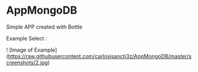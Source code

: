 # AppMongoDB
Simple APP created with Bottle

Example Select : 

! [Image of Example]
(https://raw.githubusercontent.com/carlosjsanch3z/AppMongoDB/master/screenshots/2.jpg)
